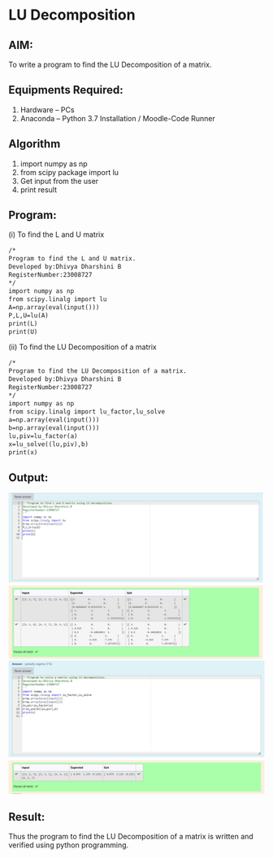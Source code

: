 # LU Decomposition 

## AIM:
To write a program to find the LU Decomposition of a matrix.

## Equipments Required:
1. Hardware – PCs
2. Anaconda – Python 3.7 Installation / Moodle-Code Runner

## Algorithm
1. import numpy as np
2. from scipy package import lu 
3. Get input from the user
4. print result

## Program:
(i) To find the L and U matrix
``````
/*
Program to find the L and U matrix.
Developed by:Dhivya Dharshini B
RegisterNumber:23008727
*/
import numpy as np
from scipy.linalg import lu
A=np.array(eval(input()))
P,L,U=lu(A)
print(L)
print(U)
``````
(ii) To find the LU Decomposition of a matrix
``````
/*
Program to find the LU Decomposition of a matrix.
Developed by:Dhivya Dharshini B
RegisterNumber:23008727
*/
import numpy as np
from scipy.linalg import lu_factor,lu_solve
a=np.array(eval(input()))
b=np.array(eval(input()))
lu,piv=lu_factor(a)
x=lu_solve((lu,piv),b)
print(x)
``````
## Output:
![lu decomposition](/Screenshot%202023-12-02%20225812.png)
![output](/Screenshot%202023-12-02%20230040.png)

## Result:
Thus the program to find the LU Decomposition of a matrix is written and verified using python programming.

